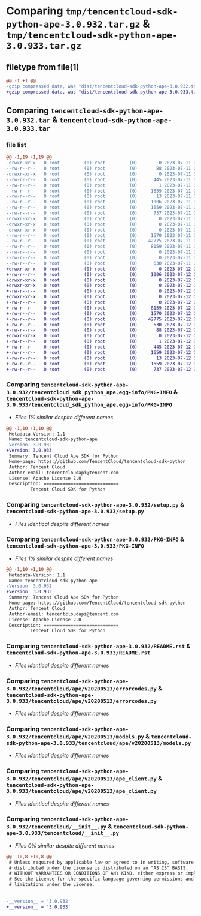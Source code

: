 # Comparing `tmp/tencentcloud-sdk-python-ape-3.0.932.tar.gz` & `tmp/tencentcloud-sdk-python-ape-3.0.933.tar.gz`

## filetype from file(1)

```diff
@@ -1 +1 @@
-gzip compressed data, was "dist/tencentcloud-sdk-python-ape-3.0.932.tar", last modified: Tue Jul 11 00:30:05 2023, max compression
+gzip compressed data, was "dist/tencentcloud-sdk-python-ape-3.0.933.tar", last modified: Wed Jul 12 00:19:01 2023, max compression
```

## Comparing `tencentcloud-sdk-python-ape-3.0.932.tar` & `tencentcloud-sdk-python-ape-3.0.933.tar`

### file list

```diff
@@ -1,19 +1,19 @@
-drwxr-xr-x   0 root         (0) root         (0)        0 2023-07-11 00:30:05.000000 tencentcloud-sdk-python-ape-3.0.932/
--rw-r--r--   0 root         (0) root         (0)       88 2023-07-11 00:30:05.000000 tencentcloud-sdk-python-ape-3.0.932/setup.cfg
-drwxr-xr-x   0 root         (0) root         (0)        0 2023-07-11 00:30:05.000000 tencentcloud-sdk-python-ape-3.0.932/tencentcloud_sdk_python_ape.egg-info/
--rw-r--r--   0 root         (0) root         (0)      445 2023-07-11 00:30:05.000000 tencentcloud-sdk-python-ape-3.0.932/tencentcloud_sdk_python_ape.egg-info/SOURCES.txt
--rw-r--r--   0 root         (0) root         (0)        1 2023-07-11 00:30:05.000000 tencentcloud-sdk-python-ape-3.0.932/tencentcloud_sdk_python_ape.egg-info/dependency_links.txt
--rw-r--r--   0 root         (0) root         (0)     1659 2023-07-11 00:30:05.000000 tencentcloud-sdk-python-ape-3.0.932/tencentcloud_sdk_python_ape.egg-info/PKG-INFO
--rw-r--r--   0 root         (0) root         (0)       13 2023-07-11 00:30:05.000000 tencentcloud-sdk-python-ape-3.0.932/tencentcloud_sdk_python_ape.egg-info/top_level.txt
--rw-r--r--   0 root         (0) root         (0)     1006 2023-07-11 00:30:05.000000 tencentcloud-sdk-python-ape-3.0.932/setup.py
--rw-r--r--   0 root         (0) root         (0)     1659 2023-07-11 00:30:05.000000 tencentcloud-sdk-python-ape-3.0.932/PKG-INFO
--rw-r--r--   0 root         (0) root         (0)      737 2023-07-11 00:30:05.000000 tencentcloud-sdk-python-ape-3.0.932/README.rst
-drwxr-xr-x   0 root         (0) root         (0)        0 2023-07-11 00:30:05.000000 tencentcloud-sdk-python-ape-3.0.932/tencentcloud/
-drwxr-xr-x   0 root         (0) root         (0)        0 2023-07-11 00:30:05.000000 tencentcloud-sdk-python-ape-3.0.932/tencentcloud/ape/
-drwxr-xr-x   0 root         (0) root         (0)        0 2023-07-11 00:30:05.000000 tencentcloud-sdk-python-ape-3.0.932/tencentcloud/ape/v20200513/
--rw-r--r--   0 root         (0) root         (0)     1570 2023-07-11 00:30:05.000000 tencentcloud-sdk-python-ape-3.0.932/tencentcloud/ape/v20200513/errorcodes.py
--rw-r--r--   0 root         (0) root         (0)    42775 2023-07-11 00:30:05.000000 tencentcloud-sdk-python-ape-3.0.932/tencentcloud/ape/v20200513/models.py
--rw-r--r--   0 root         (0) root         (0)     8159 2023-07-11 00:30:05.000000 tencentcloud-sdk-python-ape-3.0.932/tencentcloud/ape/v20200513/ape_client.py
--rw-r--r--   0 root         (0) root         (0)        0 2023-07-11 00:30:05.000000 tencentcloud-sdk-python-ape-3.0.932/tencentcloud/ape/v20200513/__init__.py
--rw-r--r--   0 root         (0) root         (0)        0 2023-07-11 00:30:05.000000 tencentcloud-sdk-python-ape-3.0.932/tencentcloud/ape/__init__.py
--rw-r--r--   0 root         (0) root         (0)      630 2023-07-11 00:30:05.000000 tencentcloud-sdk-python-ape-3.0.932/tencentcloud/__init__.py
+drwxr-xr-x   0 root         (0) root         (0)        0 2023-07-12 00:19:01.000000 tencentcloud-sdk-python-ape-3.0.933/
+-rw-r--r--   0 root         (0) root         (0)     1006 2023-07-12 00:19:01.000000 tencentcloud-sdk-python-ape-3.0.933/setup.py
+drwxr-xr-x   0 root         (0) root         (0)        0 2023-07-12 00:19:01.000000 tencentcloud-sdk-python-ape-3.0.933/tencentcloud/
+drwxr-xr-x   0 root         (0) root         (0)        0 2023-07-12 00:19:01.000000 tencentcloud-sdk-python-ape-3.0.933/tencentcloud/ape/
+-rw-r--r--   0 root         (0) root         (0)        0 2023-07-12 00:19:01.000000 tencentcloud-sdk-python-ape-3.0.933/tencentcloud/ape/__init__.py
+drwxr-xr-x   0 root         (0) root         (0)        0 2023-07-12 00:19:01.000000 tencentcloud-sdk-python-ape-3.0.933/tencentcloud/ape/v20200513/
+-rw-r--r--   0 root         (0) root         (0)        0 2023-07-12 00:19:01.000000 tencentcloud-sdk-python-ape-3.0.933/tencentcloud/ape/v20200513/__init__.py
+-rw-r--r--   0 root         (0) root         (0)     8159 2023-07-12 00:19:01.000000 tencentcloud-sdk-python-ape-3.0.933/tencentcloud/ape/v20200513/ape_client.py
+-rw-r--r--   0 root         (0) root         (0)     1570 2023-07-12 00:19:01.000000 tencentcloud-sdk-python-ape-3.0.933/tencentcloud/ape/v20200513/errorcodes.py
+-rw-r--r--   0 root         (0) root         (0)    42775 2023-07-12 00:19:01.000000 tencentcloud-sdk-python-ape-3.0.933/tencentcloud/ape/v20200513/models.py
+-rw-r--r--   0 root         (0) root         (0)      630 2023-07-12 00:19:01.000000 tencentcloud-sdk-python-ape-3.0.933/tencentcloud/__init__.py
+-rw-r--r--   0 root         (0) root         (0)       88 2023-07-12 00:19:01.000000 tencentcloud-sdk-python-ape-3.0.933/setup.cfg
+drwxr-xr-x   0 root         (0) root         (0)        0 2023-07-12 00:19:01.000000 tencentcloud-sdk-python-ape-3.0.933/tencentcloud_sdk_python_ape.egg-info/
+-rw-r--r--   0 root         (0) root         (0)        1 2023-07-12 00:19:01.000000 tencentcloud-sdk-python-ape-3.0.933/tencentcloud_sdk_python_ape.egg-info/dependency_links.txt
+-rw-r--r--   0 root         (0) root         (0)      445 2023-07-12 00:19:01.000000 tencentcloud-sdk-python-ape-3.0.933/tencentcloud_sdk_python_ape.egg-info/SOURCES.txt
+-rw-r--r--   0 root         (0) root         (0)     1659 2023-07-12 00:19:01.000000 tencentcloud-sdk-python-ape-3.0.933/tencentcloud_sdk_python_ape.egg-info/PKG-INFO
+-rw-r--r--   0 root         (0) root         (0)       13 2023-07-12 00:19:01.000000 tencentcloud-sdk-python-ape-3.0.933/tencentcloud_sdk_python_ape.egg-info/top_level.txt
+-rw-r--r--   0 root         (0) root         (0)     1659 2023-07-12 00:19:01.000000 tencentcloud-sdk-python-ape-3.0.933/PKG-INFO
+-rw-r--r--   0 root         (0) root         (0)      737 2023-07-12 00:19:01.000000 tencentcloud-sdk-python-ape-3.0.933/README.rst
```

### Comparing `tencentcloud-sdk-python-ape-3.0.932/tencentcloud_sdk_python_ape.egg-info/PKG-INFO` & `tencentcloud-sdk-python-ape-3.0.933/tencentcloud_sdk_python_ape.egg-info/PKG-INFO`

 * *Files 1% similar despite different names*

```diff
@@ -1,10 +1,10 @@
 Metadata-Version: 1.1
 Name: tencentcloud-sdk-python-ape
-Version: 3.0.932
+Version: 3.0.933
 Summary: Tencent Cloud Ape SDK for Python
 Home-page: https://github.com/TencentCloud/tencentcloud-sdk-python
 Author: Tencent Cloud
 Author-email: tencentcloudapi@tencent.com
 License: Apache License 2.0
 Description: ============================
         Tencent Cloud SDK for Python
```

### Comparing `tencentcloud-sdk-python-ape-3.0.932/setup.py` & `tencentcloud-sdk-python-ape-3.0.933/setup.py`

 * *Files identical despite different names*

### Comparing `tencentcloud-sdk-python-ape-3.0.932/PKG-INFO` & `tencentcloud-sdk-python-ape-3.0.933/PKG-INFO`

 * *Files 1% similar despite different names*

```diff
@@ -1,10 +1,10 @@
 Metadata-Version: 1.1
 Name: tencentcloud-sdk-python-ape
-Version: 3.0.932
+Version: 3.0.933
 Summary: Tencent Cloud Ape SDK for Python
 Home-page: https://github.com/TencentCloud/tencentcloud-sdk-python
 Author: Tencent Cloud
 Author-email: tencentcloudapi@tencent.com
 License: Apache License 2.0
 Description: ============================
         Tencent Cloud SDK for Python
```

### Comparing `tencentcloud-sdk-python-ape-3.0.932/README.rst` & `tencentcloud-sdk-python-ape-3.0.933/README.rst`

 * *Files identical despite different names*

### Comparing `tencentcloud-sdk-python-ape-3.0.932/tencentcloud/ape/v20200513/errorcodes.py` & `tencentcloud-sdk-python-ape-3.0.933/tencentcloud/ape/v20200513/errorcodes.py`

 * *Files identical despite different names*

### Comparing `tencentcloud-sdk-python-ape-3.0.932/tencentcloud/ape/v20200513/models.py` & `tencentcloud-sdk-python-ape-3.0.933/tencentcloud/ape/v20200513/models.py`

 * *Files identical despite different names*

### Comparing `tencentcloud-sdk-python-ape-3.0.932/tencentcloud/ape/v20200513/ape_client.py` & `tencentcloud-sdk-python-ape-3.0.933/tencentcloud/ape/v20200513/ape_client.py`

 * *Files identical despite different names*

### Comparing `tencentcloud-sdk-python-ape-3.0.932/tencentcloud/__init__.py` & `tencentcloud-sdk-python-ape-3.0.933/tencentcloud/__init__.py`

 * *Files 0% similar despite different names*

```diff
@@ -10,8 +10,8 @@
 # Unless required by applicable law or agreed to in writing, software
 # distributed under the License is distributed on an "AS IS" BASIS,
 # WITHOUT WARRANTIES OR CONDITIONS OF ANY KIND, either express or implied.
 # See the License for the specific language governing permissions and
 # limitations under the License.
 
 
-__version__ = '3.0.932'
+__version__ = '3.0.933'
```


